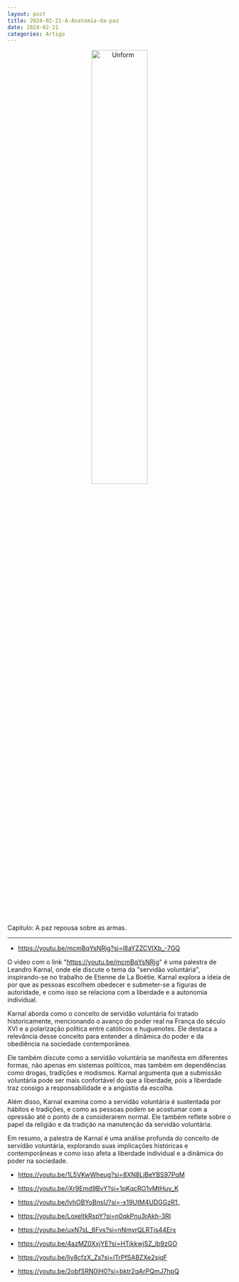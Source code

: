 ```yaml
---
layout: post
title: 2024-02-21-A-Anatomia-da-paz
date: 2024-02-21
categories: Artigo
---
```


<p align="center">
<img src="{{ site.baseurl }}/images/2024-02-21-A-Anatomia-da-paz.webp" 
height="50%" width="50%" alt="Unform" />
</p>

Capitulo: A paz repousa sobre as armas.

---

* https://youtu.be/mcmBqYsNRjg?si=l8aYZZCVIXb_-7GQ

O vídeo com o link "https://youtu.be/mcmBqYsNRjg" é uma palestra de Leandro Karnal, onde ele discute o tema da "servidão voluntária", inspirando-se no trabalho de Etienne de La Boétie. Karnal explora a ideia de por que as pessoas escolhem obedecer e submeter-se a figuras de autoridade, e como isso se relaciona com a liberdade e a autonomia individual.

Karnal aborda como o conceito de servidão voluntária foi tratado historicamente, mencionando o avanço do poder real na França do século XVI e a polarização política entre católicos e huguenotes. Ele destaca a relevância desse conceito para entender a dinâmica do poder e da obediência na sociedade contemporânea.

Ele também discute como a servidão voluntária se manifesta em diferentes formas, não apenas em sistemas políticos, mas também em dependências como drogas, tradições e modismos. Karnal argumenta que a submissão voluntária pode ser mais confortável do que a liberdade, pois a liberdade traz consigo a responsabilidade e a angústia da escolha.

Além disso, Karnal examina como a servidão voluntária é sustentada por hábitos e tradições, e como as pessoas podem se acostumar com a opressão até o ponto de a considerarem normal. Ele também reflete sobre o papel da religião e da tradição na manutenção da servidão voluntária.

Em resumo, a palestra de Karnal é uma análise profunda do conceito de servidão voluntária, explorando suas implicações históricas e contemporâneas e como isso afeta a liberdade individual e a dinâmica do poder na sociedade.

* https://youtu.be/1L5VKwWheug?si=8XN8LjBeYBS97PqM

* https://youtu.be/iXr9Emd9BvY?si=1pKqcRO1vMtHuv_K

* https://youtu.be/IyhOBYoBnsU?si=-x19UtM4UDGGzR1_

* https://youtu.be/LoxeltkRspY?si=n0qkPnu3rAkh-3RI

* https://youtu.be/uxN7sL_6Fvs?si=nNmyrQLRTjs44Erx

* https://youtu.be/4azMZ0XxjYE?si=HTikkwjSZ_lb9zGO

* https://youtu.be/liy8cfzX_Zs?si=lTrPfSABZXe2sjqF

* https://youtu.be/2obfSRN0iH0?si=bktr2qArPQmJ7hpQ